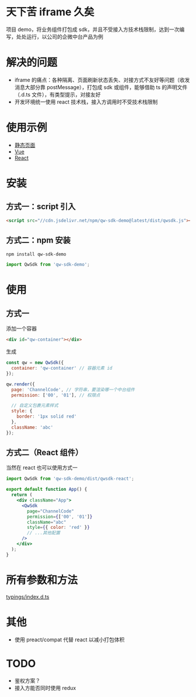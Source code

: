 # 天下苦 iframe 久矣

项目 demo，将业务组件打包成 sdk，并且不受接入方技术栈限制，达到一次编写，处处运行，以公司的企微中台产品为例

# 解决的问题

- iframe 的痛点：各种隔离、页面刷新状态丢失、对接方式不友好等问题（收发消息大部分靠 postMessage），打包成 sdk 或组件，能够借助 ts 的声明文件（.d.ts 文件），有类型提示，对接友好
- 开发环境统一使用 react 技术栈，接入方调用时不受技术栈限制

# 使用示例

- [静态页面](https://codesandbox.io/s/qw-sdk-demo-static-shc61?file=/index.html)
- [Vue](https://codesandbox.io/s/qw-sdk-demo-vue-hxqhe?file=/src/App.vue)
- [React](https://codesandbox.io/s/qw-sdk-demo-react-fk63m?file=/src/App.js)

# 安装

## 方式一：script 引入

```html
<script src="//cdn.jsdelivr.net/npm/qw-sdk-demo@latest/dist/qwsdk.js"></script>
```

## 方式二：npm 安装

```sh
npm install qw-sdk-demo
```

```js
import QwSdk from 'qw-sdk-demo';
```

# 使用

## 方式一

添加一个容器

```html
<div id="qw-container"></div>
```

生成

```javascript
const qw = new QwSdk({
  container: 'qw-container' // 容器元素 id
});

qw.render({
  page: 'ChannelCode', // 字符串，要渲染哪一个中台组件
  permission: ['00', '01'], // 权限点

  // 自定义包裹元素样式
  style: {
    border: '1px solid red'
  },
  className: 'abc'
});
```

## 方式二（React 组件）

当然在 react 也可以使用方式一

```jsx
import QwSdk from 'qw-sdk-demo/dist/qwsdk-react';

export default function App() {
  return (
    <div className="App">
      <QwSdk
        page="ChannelCode"
        permission={['00', '01']}
        className="abc"
        style={{ color: 'red' }}
        // ...其他配置
      />
    </div>
  );
}
```

# 所有参数和方法

[typings/index.d.ts](https://github.com/qxtang/qw-sdk-demo/blob/master/typings/index.d.ts)

# 其他

- 使用 preact/compat 代替 react 以减小打包体积

# TODO

- 鉴权方案？
- 接入方能否同时使用 redux
